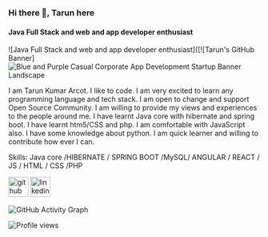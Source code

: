 ### Hi there 👋, Tarun here
#### Java Full Stack and web and app developer enthusiast
![Java Full Stack and web and app developer enthusiast]([![Tarun's GitHub Banner]![Blue and Purple Casual Corporate App Development Startup Banner Landscape](https://user-images.githubusercontent.com/90604026/195963211-61c30142-a7e6-4c83-821c-9f94c58d787f.png)

I am Tarun Kumar Arcot. I like to code. I am very excited to learn any programming language and tech stack. I am open to change and support Open Source Community. I am willing to provide my views and experiences to the people around me. I have learnt Java core with hibernate and spring boot. I have learnt htm5/CSS and php. I am comfortable with JavaScript also. I have some knowledge about python. I am quick learner and willing to contribute how ever I can. 

Skills: Java core /HIBERNATE / SPRING BOOT /MySQL/ ANGULAR / REACT / JS / HTML / CSS /PHP



[<img src='https://cdn.jsdelivr.net/npm/simple-icons@3.0.1/icons/github.svg' alt='github' height='40'>](https://github.com/Tarun-Kumar-Arcot)  [<img src='https://cdn.jsdelivr.net/npm/simple-icons@3.0.1/icons/linkedin.svg' alt='linkedin' height='40'>](https://www.linkedin.com/in//tarun-kumar-arcot-81b119168//)  

![GitHub Activity Graph](https://activity-graph.herokuapp.com/graph?username=Tarun-Kumar-Arcot)  

![Profile views](https://gpvc.arturio.dev/Tarun-Kumar-Arcot)  
